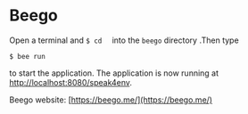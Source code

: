 # Beego

Open a terminal and ```$ cd  ``` into the ```beego``` directory .Then type

	$ bee run

to start the application. The application is now running at [http://localhost:8080/speak4env](http://localhost:8080/speak4env).

Beego website:  [https://beego.me/](https://beego.me/)
